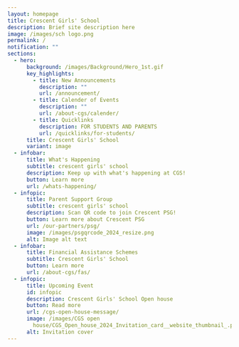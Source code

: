 ```yaml
---
layout: homepage
title: Crescent Girls' School
description: Brief site description here
image: /images/sch logo.png
permalink: /
notification: ""
sections:
  - hero:
      background: /images/Background/Hero_1st.gif
      key_highlights:
        - title: New Announcements
          description: ""
          url: /announcement/
        - title: Calender of Events
          description: ""
          url: /about-cgs/calender/
        - title: Quicklinks
          description: FOR STUDENTS AND PARENTS
          url: /quicklinks/for-students/
      title: Crescent Girls' School
      variant: image
  - infobar:
      title: What's Happening
      subtitle: crescent girls' school
      description: Keep up with what's happening at CGS!
      button: Learn more
      url: /whats-happening/
  - infopic:
      title: Parent Support Group
      subtitle: crescent girls' school
      description: Scan QR code to join Crescent PSG!
      button: Learn more about Crescent PSG
      url: /our-partners/psg/
      image: /images/psgqrcode_2024_resize.png
      alt: Image alt text
  - infobar:
      title: Financial Assistance Schemes
      subtitle: Crescent Girls' School
      button: Learn more
      url: /about-cgs/fas/
  - infopic:
      title: Upcoming Event
      id: infopic
      description: Crescent Girls' School Open house
      button: Read more
      url: /cgs-open-house-message/
      image: /images/CGS open
        house/CGS_Open_house_2024_Invitation_card__website_thumbnail_.png
      alt: Invitation cover
---
```

